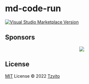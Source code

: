 # md-code-run

<a href="https://marketplace.visualstudio.com/items?itemName=tzyito.md-code-run" target="__blank"><img src="https://img.shields.io/visual-studio-marketplace/v/tzyito.md-code-run.svg?color=eee&amp;label=VS%20Code%20Marketplace&logo=visual-studio-code" alt="Visual Studio Marketplace Version" /></a>

## Sponsors

<p align="center">
  <a href="https://cdn.jsdelivr.net/gh/tzyito/static/sponsors.svg">
    <img src='https://cdn.jsdelivr.net/gh/tzyito/static/sponsors.png'/>
  </a>
</p>

## License

[MIT](./LICENSE) License © 2022 [Tzyito](https://github.com/tzyito)

